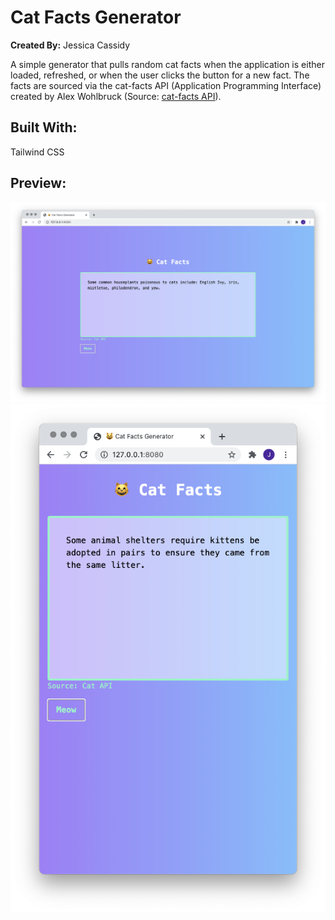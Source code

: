 # Cat Facts Generator
**Created By:** Jessica Cassidy

A simple generator that pulls random cat facts when the application is either loaded, refreshed, or when the user clicks the button for a new fact. The facts are sourced via the cat-facts API (Application Programming Interface) created by Alex Wohlbruck (Source: [cat-facts API](https://alexwohlbruck.github.io/cat-facts/)).

## Built With:
Tailwind CSS

## Preview:
![](public/images/screenshot_program-output_1.png)\
![](public/images/screenshot_program-output_2.png)
